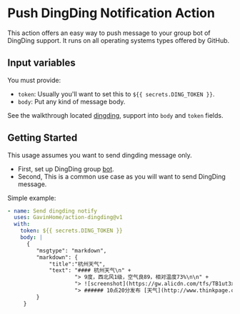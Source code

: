 # Push DingDing Notification Action

This action offers an easy way to push message to your group bot of DingDing support. It runs on all operating systems types offered by GitHub.

## Input variables

You must provide:

- `token`: Usually you'll want to set this to `${{ secrets.DING_TOKEN }}`.
- `body`: Put any kind of message body. 

See the walkthrough located [dingding](https://ding-doc.dingtalk.com/doc#/serverapi2/qf2nxq), support into `body` and `token` fields.


## Getting Started

This usage assumes you want to send dingding message only.
- First, set up DingDing group [bot](https://ding-doc.dingtalk.com/doc#/serverapi2/qf2nxq).
- Second, This is a common use case as you will want to send DingDing message.

Simple example:

```yaml
- name: Send dingding notify
  uses: GavinHome/action-dingding@v1
  with:
    token: ${{ secrets.DING_TOKEN }}
    body: |
      {
         "msgtype": "markdown",
         "markdown": {
             "title":"杭州天气",
             "text": "#### 杭州天气\n" +
                     "> 9度，西北风1级，空气良89，相对温度73%\n\n" +
                     "> ![screenshot](https://gw.alicdn.com/tfs/TB1ut3xxbsrBKNjSZFpXXcXhFXa-846-786.png)\n"  +
                     "> ###### 10点20分发布 [天气](http://www.thinkpage.cn/) \n"
         }
     }
```




